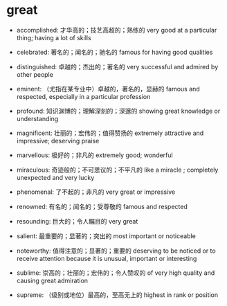 # great

- accomplished: 才华高的；技艺高超的；熟练的 very good at a particular thing; having a lot of skills
- celebrated: 著名的；闻名的；驰名的 famous for having good qualities
- distinguished: 卓越的；杰出的；著名的 very successful and admired by other people

- eminent: （尤指在某专业中）卓越的，著名的，显赫的 famous and respected, especially in a particular profession

- profound: 知识渊博的；理解深刻的；深邃的 showing great knowledge or understanding

- magnificent: 壮丽的；宏伟的；值得赞扬的 extremely attractive and impressive; deserving praise
- marvellous: 极好的；非凡的 extremely good; wonderful
- miraculous: 奇迹般的；不可思议的；不平凡的 like a miracle ; completely unexpected and very lucky

- phenomenal: 了不起的；非凡的 very great or impressive

- renowned: 有名的；闻名的；受尊敬的 famous and respected
- resounding: 巨大的；令人瞩目的 very great

- salient: 最重要的；显著的；突出的 most important or noticeable
- noteworthy: 值得注意的；显著的；重要的 deserving to be noticed or to receive attention because it is unusual, important or interesting

- sublime: 崇高的；壮丽的；宏伟的；令人赞叹的 of very high quality and causing great admiration
- supreme: （级别或地位）最高的，至高无上的 highest in rank or position

